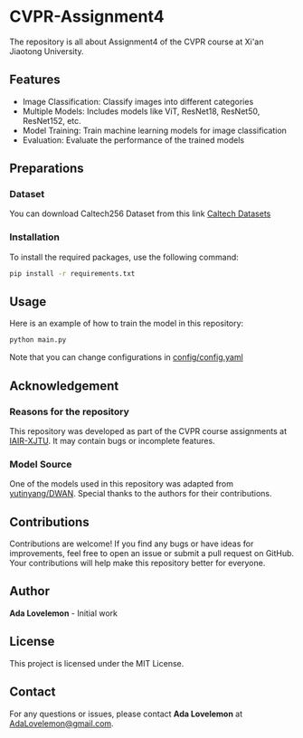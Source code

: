 # CVPR-Assignment4
The repository is all about Assignment4 of the CVPR course at Xi'an Jiaotong University.

## Features

- Image Classification: Classify images into different categories
- Multiple Models: Includes models like ViT, ResNet18, ResNet50, ResNet152, etc.
- Model Training: Train machine learning models for image classification
- Evaluation: Evaluate the performance of the trained models

## Preparations

### Dataset

You can download Caltech256 Dataset from this link [Caltech Datasets](http://www.vision.caltech.edu/datasets/)

### Installation

To install the required packages, use the following command:

```bash
pip install -r requirements.txt
```

## Usage

Here is an example of how to train the model in this repository:

```bash
python main.py
```
Note that you can change configurations in [config/config.yaml](config/config.yaml)

## Acknowledgement

### Reasons for the repository
This repository was developed as part of the CVPR course assignments at [IAIR-XJTU](http://www.aiar.xjtu.edu.cn/). It may contain bugs or incomplete features.

### Model Source

One of the models used in this repository was adapted from [yutinyang/DWAN](https://github.com/yutinyang/DWAN.git). Special thanks to the authors for their contributions.

## Contributions

Contributions are welcome! If you find any bugs or have ideas for improvements, feel free to open an issue or submit a pull request on GitHub. Your contributions will help make this repository better for everyone.

## Author

**Ada Lovelemon** - Initial work

## License

This project is licensed under the MIT License.

## Contact

For any questions or issues, please contact **Ada Lovelemon** at [AdaLovelemon@gmail.com](mailto:AdaLovelemon@gmail.com).
